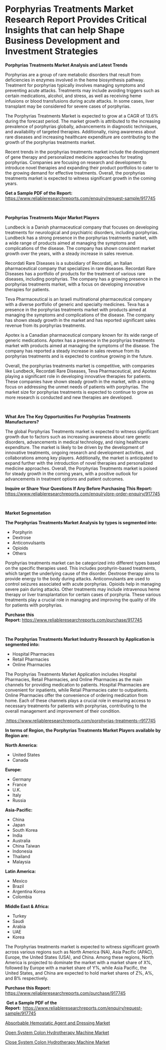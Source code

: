 <p><h1>Porphyrias Treatments Market Research Report Provides Critical Insights that can help Shape Business Development and Investment Strategies</h1></p><p><strong>Porphyrias Treatments Market Analysis and Latest Trends</strong></p>
<p><p>Porphyrias are a group of rare metabolic disorders that result from deficiencies in enzymes involved in the heme biosynthesis pathway. Treatment for porphyrias typically involves managing symptoms and preventing acute attacks. Treatments may include avoiding triggers such as certain medications, alcohol, and stress, as well as receiving heme infusions or blood transfusions during acute attacks. In some cases, liver transplant may be considered for severe cases of porphyrias.</p><p>The Porphyrias Treatments Market is expected to grow at a CAGR of 13.6% during the forecast period. The market growth is attributed to the increasing prevalence of porphyrias globally, advancements in diagnostic techniques, and availability of targeted therapies. Additionally, rising awareness about rare diseases and increasing healthcare expenditure are contributing to the growth of the porphyrias treatments market.</p><p>Recent trends in the porphyrias treatments market include the development of gene therapy and personalized medicine approaches for treating porphyrias. Companies are focusing on research and development to introduce novel therapies and expanding their product portfolios to cater to the growing demand for effective treatments. Overall, the porphyrias treatments market is expected to witness significant growth in the coming years.</p></p>
<p><strong>Get a Sample PDF of the Report:&nbsp;</strong> <a href="https://www.reliableresearchreports.com/enquiry/request-sample/917745">https://www.reliableresearchreports.com/enquiry/request-sample/917745</a></p>
<p>&nbsp;</p>
<p><strong>Porphyrias Treatments Major Market Players</strong></p>
<p><p>Lundbeck is a Danish pharmaceutical company that focuses on developing treatments for neurological and psychiatric disorders, including porphyrias. Lundbeck has a strong presence in the porphyrias treatments market, with a wide range of products aimed at managing the symptoms and complications of the disease. The company has shown consistent market growth over the years, with a steady increase in sales revenue.</p><p>Recordati Rare Diseases is a subsidiary of Recordati, an Italian pharmaceutical company that specializes in rare diseases. Recordati Rare Diseases has a portfolio of products for the treatment of various rare diseases, including porphyrias. The company has a growing presence in the porphyrias treatments market, with a focus on developing innovative therapies for patients.</p><p>Teva Pharmaceutical is an Israeli multinational pharmaceutical company with a diverse portfolio of generic and specialty medicines. Teva has a presence in the porphyrias treatments market with products aimed at managing the symptoms and complications of the disease. The company has shown steady growth in the market and has reported significant sales revenue from its porphyrias treatments.</p><p>Apotex is a Canadian pharmaceutical company known for its wide range of generic medications. Apotex has a presence in the porphyrias treatments market with products aimed at managing the symptoms of the disease. The company has reported a steady increase in sales revenue from its porphyrias treatments and is expected to continue growing in the future.</p><p>Overall, the porphyrias treatments market is competitive, with companies like Lundbeck, Recordati Rare Diseases, Teva Pharmaceutical, and Apotex playing a significant role in developing innovative therapies for patients. These companies have shown steady growth in the market, with a strong focus on addressing the unmet needs of patients with porphyrias. The market size for porphyrias treatments is expected to continue to grow as more research is conducted and new therapies are developed.</p></p>
<p>&nbsp;</p>
<p><strong>What Are The Key Opportunities For Porphyrias Treatments Manufacturers?</strong></p>
<p><p>The global Porphyrias Treatments market is expected to witness significant growth due to factors such as increasing awareness about rare genetic disorders, advancements in medical technology, and rising healthcare expenditure. The market is likely to be driven by the development of innovative treatments, ongoing research and development activities, and collaborations among key players. Additionally, the market is anticipated to expand further with the introduction of novel therapies and personalized medicine approaches. Overall, the Porphyrias Treatments market is poised for steady growth in the coming years, with a positive outlook for advancements in treatment options and patient outcomes.</p></p>
<p><strong>Inquire or Share Your Questions If Any Before Purchasing This Report:</strong> <a href="https://www.reliableresearchreports.com/enquiry/pre-order-enquiry/917745">https://www.reliableresearchreports.com/enquiry/pre-order-enquiry/917745</a></p>
<p>&nbsp;</p>
<p><strong>Market Segmentation</strong></p>
<p><strong>The Porphyrias Treatments Market Analysis by types is segmented into:</strong></p>
<p><ul><li>Porphyrin</li><li>Dextrose</li><li>Anticonvulsants</li><li>Opioids</li><li>Others</li></ul></p>
<p><p>Porphyrias treatments market can be categorized into different types based on the specific therapies used. This includes porphyrin-based treatments, which target the underlying cause of the disorder. Dextrose therapy aims to provide energy to the body during attacks. Anticonvulsants are used to control seizures associated with acute porphyrias. Opioids help in managing severe pain during attacks. Other treatments may include intravenous heme therapy or liver transplantation for certain cases of porphyria. These various treatments play a crucial role in managing and improving the quality of life for patients with porphyrias.</p></p>
<p><strong>Purchase this Report:&nbsp;</strong><a href="https://www.reliableresearchreports.com/purchase/917745">https://www.reliableresearchreports.com/purchase/917745</a></p>
<p>&nbsp;</p>
<p><strong>The Porphyrias Treatments Market Industry Research by Application is segmented into:</strong></p>
<p><ul><li>Hospital Pharmacies</li><li>Retail Pharmacies</li><li>Online Pharmacies</li></ul></p>
<p><p>The Porphyrias Treatments Market Application includes Hospital Pharmacies, Retail Pharmacies, and Online Pharmacies as the main channels for providing medication to patients. Hospital Pharmacies are convenient for inpatients, while Retail Pharmacies cater to outpatients. Online Pharmacies offer the convenience of ordering medication from home. Each of these channels plays a crucial role in ensuring access to necessary treatments for patients with porphyrias, contributing to the overall management and improvement of their condition.</p></p>
<p><a href="https://www.reliableresearchreports.com/porphyrias-treatments-r917745">&nbsp;https://www.reliableresearchreports.com/porphyrias-treatments-r917745</a></p>
<p><strong>In terms of Region, the Porphyrias Treatments Market Players available by Region are:</strong></p>
<p>
    <p> <strong> North America: </strong>
        <ul>
            <li>United States</li>
            <li>Canada</li>
        </ul>
        </p> 
    <p> <strong> Europe: </strong>
        <ul>
            <li>Germany</li>
            <li>France</li>
            <li>U.K.</li>
            <li>Italy</li>
            <li>Russia</li>
        </ul>
        </p> 
    <p> <strong> Asia-Pacific: </strong>
        <ul>
            <li>China</li>
            <li>Japan</li>
            <li>South Korea</li>
            <li>India</li>
            <li>Australia</li>
            <li>China Taiwan</li>
            <li>Indonesia</li>
            <li>Thailand</li>
            <li>Malaysia</li>
        </ul>
        </p> 
    <p> <strong> Latin America: </strong>
        <ul>
            <li>Mexico</li>
            <li>Brazil</li>
            <li>Argentina Korea</li>
            <li>Colombia</li>
        </ul>
        </p> 
    <p> <strong> Middle East & Africa: </strong>
        <ul>
            <li>Turkey</li>
            <li>Saudi</li>
            <li>Arabia</li>
            <li>UAE</li>
            <li>Korea</li>
        </ul>
    </p>
    </p>
<p><p>The Porphyrias treatments market is expected to witness significant growth across various regions such as North America (NA), Asia Pacific (APAC), Europe, the United States (USA), and China. Among these regions, North America is projected to dominate the market with a market share of X%, followed by Europe with a market share of Y%, while Asia Pacific, the United States, and China are expected to hold market shares of Z%, A%, and B% respectively.</p></p>
<p><strong>Purchase this Report: </strong><a href="https://www.reliableresearchreports.com/purchase/917745">https://www.reliableresearchreports.com/purchase/917745</a></p>
<p>&nbsp;<strong>Get a Sample PDF of the Report:&nbsp;&nbsp;</strong><a href="https://www.reliableresearchreports.com/enquiry/request-sample/917745">https://www.reliableresearchreports.com/enquiry/request-sample/917745</a></p>
<p><strong></strong></p>
<p><p><a href="https://github.com/ctanaka235/Market-Research-Report-List-1/blob/main/absorbable-hemostatic-agent-and-dressing-market.md">Absorbable Hemostatic Agent and Dressing Market</a></p><p><a href="https://github.com/fkhcgcyl33/Market-Research-Report-List-1/blob/main/open-system-colon-hydrotherapy-machine-market.md">Open System Colon Hydrotherapy Machine Market</a></p><p><a href="https://github.com/yazulaeha/Market-Research-Report-List-1/blob/main/close-system-colon-hydrotherapy-machine-market.md">Close System Colon Hydrotherapy Machine Market</a></p></p>